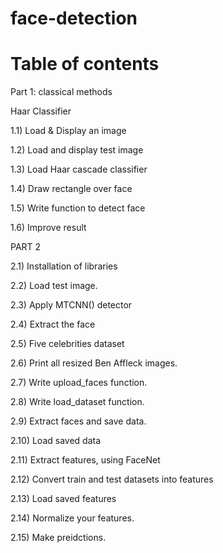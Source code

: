 # face-detection

# Table of contents

 Part 1: classical methods
 
 Haar Classifier
 
 1.1) Load & Display an image
 
 1.2) Load and display test image
 
 1.3) Load Haar cascade classifier
 
 1.4) Draw rectangle over face
 
 1.5) Write function to detect face
 
 1.6) Improve result
 
 PART 2
 
 2.1) Installation of libraries
 
 2.2) Load test image.
 
 2.3) Apply MTCNN() detector
 
 2.4) Extract the face
 
 2.5) Five celebrities dataset
 
 2.6) Print all resized Ben Affleck images.
 
 2.7) Write upload_faces function.
 
 2.8) Write load_dataset function.
 
 2.9) Extract faces and save data.
 
 2.10) Load saved data
 
 2.11) Extract features, using FaceNet
 
 2.12) Convert train and test datasets into features
 
 2.13) Load saved features
 
 2.14) Normalize your features.
 
 2.15) Make preidctions.
 
